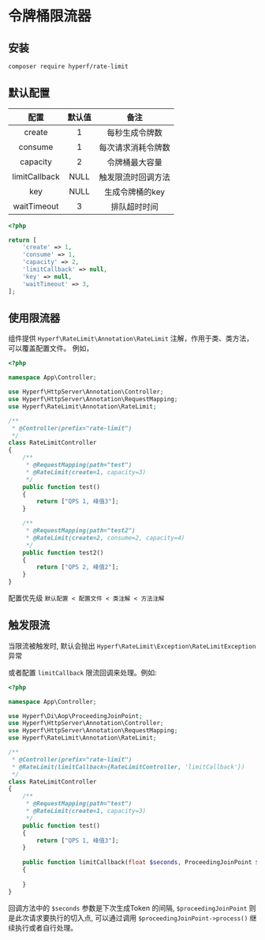 # 令牌桶限流器

## 安装

```bash
composer require hyperf/rate-limit
```
## 默认配置

|  配置          | 默认值 |         备注        |
|:--------------:|:------:|:-------------------:|
| create         | 1      | 每秒生成令牌数      |
| consume        | 1      | 每次请求消耗令牌数  |
| capacity       | 2      | 令牌桶最大容量      |
| limitCallback  | NULL   | 触发限流时回调方法  |
| key            | NULL   | 生成令牌桶的key     |
| waitTimeout    | 3      | 排队超时时间        |

```php
<?php

return [
    'create' => 1,
    'consume' => 1,
    'capacity' => 2,
    'limitCallback' => null,
    'key' => null,
    'waitTimeout' => 3,
];
```

## 使用限流器

组件提供 `Hyperf\RateLimit\Annotation\RateLimit` 注解，作用于类、类方法，可以覆盖配置文件。 例如，

```php
<?php

namespace App\Controller;

use Hyperf\HttpServer\Annotation\Controller;
use Hyperf\HttpServer\Annotation\RequestMapping;
use Hyperf\RateLimit\Annotation\RateLimit;

/**
 * @Controller(prefix="rate-limit")
 */
class RateLimitController
{
    /**
     * @RequestMapping(path="test")
     * @RateLimit(create=1, capacity=3)
     */
    public function test()
    {
        return ["QPS 1, 峰值3"];
    }

    /**
     * @RequestMapping(path="test2")
     * @RateLimit(create=2, consume=2, capacity=4)
     */
    public function test2()
    {
        return ["QPS 2, 峰值2"];
    }
}
``` 
配置优先级 `默认配置 < 配置文件 < 类注解 < 方法注解`

## 触发限流
当限流被触发时, 默认会抛出 `Hyperf\RateLimit\Exception\RateLimitException` 异常

或者配置 `limitCallback` 限流回调来处理。例如:
```php
<?php

namespace App\Controller;

use Hyperf\Di\Aop\ProceedingJoinPoint;
use Hyperf\HttpServer\Annotation\Controller;
use Hyperf\HttpServer\Annotation\RequestMapping;
use Hyperf\RateLimit\Annotation\RateLimit;

/**
 * @Controller(prefix="rate-limit")
 * @RateLimit(limitCallback={RateLimitController, 'limitCallback'})
 */
class RateLimitController
{
    /**
     * @RequestMapping(path="test")
     * @RateLimit(create=1, capacity=3)
     */
    public function test()
    {
        return ["QPS 1, 峰值3"];
    }
    
    public function limitCallback(float $seconds, ProceedingJoinPoint $proceedingJoinPoint)
    {
        
    }
}
```
回调方法中的 `$seconds` 参数是下次生成Token 的间隔, `$proceedingJoinPoint` 则是此次请求要执行的切入点, 可以通过调用 `$proceedingJoinPoint->process()` 继续执行或者自行处理。

